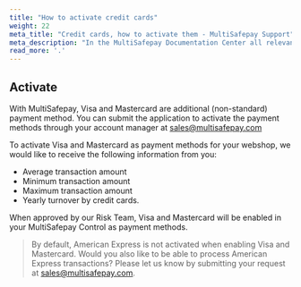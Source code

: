 ```yaml
---
title: "How to activate credit cards"
weight: 22
meta_title: "Credit cards, how to activate them - MultiSafepay Support"
meta_description: "In the MultiSafepay Documentation Center all relevant information regarding our Plugins and API. As well as Support pages for Payment Method, Tools and General Questions. You can also find the contact details of our Support Team and Integration Team."
read_more: '.'
---
```

## Activate
With MultiSafepay, Visa and Mastercard are additional (non-standard) payment method. You can submit the application to activate the payment methods through your account manager at <sales@multisafepay.com>

To activate Visa and Mastercard as payment methods for your webshop, we would like to receive the following information from you:

- Average transaction amount
- Minimum transaction amount
- Maximum transaction amount
- Yearly turnover by credit cards.

When approved by our Risk Team, Visa and Mastercard will be enabled in your MultiSafepay Control as payment methods.

> By default, American Express is not activated when enabling Visa and Mastercard. Would you also like to be able to process American Express transactions? Please let us know by submitting your request at <sales@multisafepay.com>.